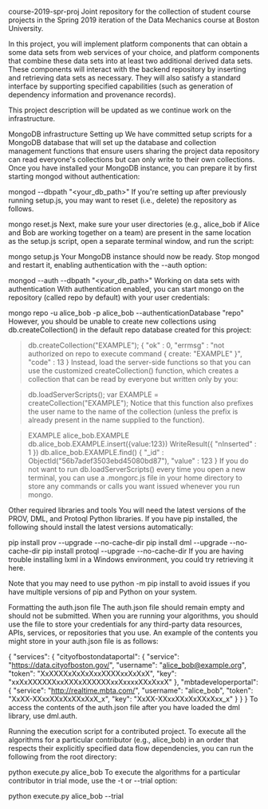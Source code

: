 course-2019-spr-proj
Joint repository for the collection of student course projects in the Spring 2019 iteration of the Data Mechanics course at Boston University.

In this project, you will implement platform components that can obtain a some data sets from web services of your choice, and platform components that combine these data sets into at least two additional derived data sets. These components will interact with the backend repository by inserting and retrieving data sets as necessary. They will also satisfy a standard interface by supporting specified capabilities (such as generation of dependency information and provenance records).

This project description will be updated as we continue work on the infrastructure.

MongoDB infrastructure
Setting up
We have committed setup scripts for a MongoDB database that will set up the database and collection management functions that ensure users sharing the project data repository can read everyone's collections but can only write to their own collections. Once you have installed your MongoDB instance, you can prepare it by first starting mongod without authentication:

mongod --dbpath "<your_db_path>"
If you're setting up after previously running setup.js, you may want to reset (i.e., delete) the repository as follows.

mongo reset.js
Next, make sure your user directories (e.g., alice_bob if Alice and Bob are working together on a team) are present in the same location as the setup.js script, open a separate terminal window, and run the script:

mongo setup.js
Your MongoDB instance should now be ready. Stop mongod and restart it, enabling authentication with the --auth option:

mongod --auth --dbpath "<your_db_path>"
Working on data sets with authentication
With authentication enabled, you can start mongo on the repository (called repo by default) with your user credentials:

mongo repo -u alice_bob -p alice_bob --authenticationDatabase "repo"
However, you should be unable to create new collections using db.createCollection() in the default repo database created for this project:

> db.createCollection("EXAMPLE");
{
  "ok" : 0,
  "errmsg" : "not authorized on repo to execute command { create: \"EXAMPLE\" }",
  "code" : 13
}
Instead, load the server-side functions so that you can use the customized createCollection() function, which creates a collection that can be read by everyone but written only by you:

> db.loadServerScripts();
> var EXAMPLE = createCollection("EXAMPLE");
Notice that this function also prefixes the user name to the name of the collection (unless the prefix is already present in the name supplied to the function).

> EXAMPLE
alice_bob.EXAMPLE
> db.alice_bob.EXAMPLE.insert({value:123})
WriteResult({ "nInserted" : 1 })
> db.alice_bob.EXAMPLE.find()
{ "_id" : ObjectId("56b7adef3503ebd45080bd87"), "value" : 123 }
If you do not want to run db.loadServerScripts() every time you open a new terminal, you can use a .mongorc.js file in your home directory to store any commands or calls you want issued whenever you run mongo.

Other required libraries and tools
You will need the latest versions of the PROV, DML, and Protoql Python libraries. If you have pip installed, the following should install the latest versions automatically:

pip install prov --upgrade --no-cache-dir
pip install dml --upgrade --no-cache-dir
pip install protoql --upgrade --no-cache-dir
If you are having trouble installing lxml in a Windows environment, you could try retrieving it here.

Note that you may need to use python -m pip install <library> to avoid issues if you have multiple versions of pip and Python on your system.

Formatting the auth.json file
The auth.json file should remain empty and should not be submitted. When you are running your algorithms, you should use the file to store your credentials for any third-party data resources, APIs, services, or repositories that you use. An example of the contents you might store in your auth.json file is as follows:

{
    "services": {
        "cityofbostondataportal": {
            "service": "https://data.cityofboston.gov/",
            "username": "alice_bob@example.org",
            "token": "XxXXXXxXxXxXxxXXXXxxXxXxX",
            "key": "xxXxXXXXXXxxXXXxXXXXXXxxXxxxxXXxXxxX"
        },
        "mbtadeveloperportal": {
            "service": "http://realtime.mbta.com/",
            "username": "alice_bob",
            "token": "XxXX-XXxxXXxXxXXxXxX_x",
            "key": "XxXX-XXxxXXxXxXXxXxx_x"
        }
    }
}
To access the contents of the auth.json file after you have loaded the dml library, use dml.auth.

Running the execution script for a contributed project.
To execute all the algorithms for a particular contributor (e.g., alice_bob) in an order that respects their explicitly specified data flow dependencies, you can run the following from the root directory:

python execute.py alice_bob
To execute the algorithms for a particular contributor in trial mode, use the -t or --trial option:

python execute.py alice_bob --trial
